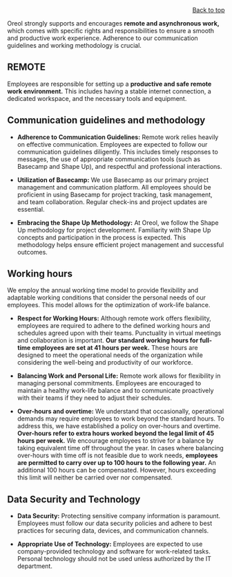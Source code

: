 <div id="readme" class="Box-body readme blob js-code-block-container">
<article class="markdown-body entry-content p-3 p-md-6" itemprop="text">
<p align="right">
<a href="https://github.com/oreol-ag/oreol-web#--advanced-computing-technologies">Back to top</a>
</p>

Oreol strongly supports and encourages **remote and asynchronous work,** which comes with specific rights and responsibilities to ensure a smooth and productive work experience. Adherence to our communication guidelines and working methodology is crucial.

## REMOTE
Employees are responsible for setting up a **productive and safe remote work environment.** This includes having a stable internet connection, a dedicated workspace, and the necessary tools and equipment.

## Communication guidelines and methodology

* **Adherence to Communication Guidelines:** Remote work relies heavily on effective communication. Employees are expected to follow our communication guidelines diligently. This includes timely responses to messages, the use of appropriate communication tools (such as Basecamp and Shape Up), and respectful and professional interactions.

* **Utilization of Basecamp:** We use Basecamp as our primary project management and communication platform. All employees should be proficient in using Basecamp for project tracking, task management, and team collaboration. Regular check-ins and project updates are essential.

* **Embracing the Shape Up Methodology:** At Oreol, we follow the Shape Up methodology for project development. Familiarity with Shape Up concepts and participation in the process is expected. This methodology helps ensure efficient project management and successful outcomes.

## Working hours 

We employ the annual working time model to provide flexibility and adaptable working conditions that consider the personal needs of our employees. This model allows for the optimization of work-life balance.

* **Respect for Working Hours:** Although remote work offers flexibility, employees are required to adhere to the defined working hours and schedules agreed upon with their teams. Punctuality in virtual meetings and collaboration is important. **Our standard working hours for full-time employees are set at 41 hours per week.** These hours are designed to meet the operational needs of the organization while considering the well-being and productivity of our workforce.

* **Balancing Work and Personal Life:** Remote work allows for flexibility in managing personal commitments. Employees are encouraged to maintain a healthy work-life balance and to communicate proactively with their teams if they need to adjust their schedules.

* **Over-hours and overtime:** We understand that occasionally, operational demands may require employees to work beyond the standard hours. To address this, we have established a policy on over-hours and overtime. **Over-hours refer to extra hours worked beyond the legal limit of 45 hours per week.** We encourage employees to strive for a balance by taking equivalent time off throughout the year. In cases where balancing over-hours with time off is not feasible due to work needs, **employees are permitted to carry over up to 100 hours to the following year.** An additional 100 hours can be compensated. However, hours exceeding this limit will neither be carried over nor compensated.

## Data Security and Technology

* **Data Security:** Protecting sensitive company information is paramount. Employees must follow our data security policies and adhere to best practices for securing data, devices, and communication channels.

* **Appropriate Use of Technology:** Employees are expected to use company-provided technology and software for work-related tasks. Personal technology should not be used unless authorized by the IT department.